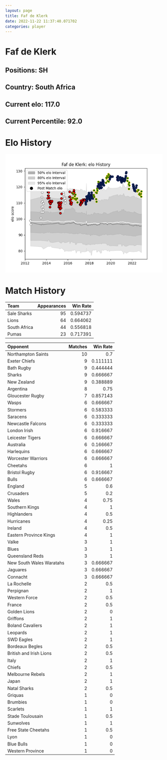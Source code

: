 ```yaml
---  
layout: page  
title: Faf de Klerk  
date: 2022-11-22 11:37:40.071702  
categories: player  
---
```

# Faf de Klerk

## Positions: SH

## Country: South Africa

## Current elo: 117.0

## Current Percentile: 92.0

# Elo History


![elo history](history_FafdeKlerk.png)
# Match History


| Team         |   Appearances |   Win Rate |
|:-------------|--------------:|-----------:|
| Sale Sharks  |            95 |   0.594737 |
| Lions        |            64 |   0.664062 |
| South Africa |            44 |   0.556818 |
| Pumas        |            23 |   0.717391 |

| Opponent                 |   Matches |   Win Rate |
|:-------------------------|----------:|-----------:|
| Northampton Saints       |        10 |   0.7      |
| Exeter Chiefs            |         9 |   0.111111 |
| Bath Rugby               |         9 |   0.444444 |
| Sharks                   |         9 |   0.666667 |
| New Zealand              |         9 |   0.388889 |
| Argentina                |         8 |   0.75     |
| Gloucester Rugby         |         7 |   0.857143 |
| Wasps                    |         6 |   0.666667 |
| Stormers                 |         6 |   0.583333 |
| Saracens                 |         6 |   0.333333 |
| Newcastle Falcons        |         6 |   0.333333 |
| London Irish             |         6 |   0.916667 |
| Leicester Tigers         |         6 |   0.666667 |
| Australia                |         6 |   0.166667 |
| Harlequins               |         6 |   0.666667 |
| Worcester Warriors       |         6 |   0.666667 |
| Cheetahs                 |         6 |   1        |
| Bristol Rugby            |         6 |   0.916667 |
| Bulls                    |         6 |   0.666667 |
| England                  |         5 |   0.6      |
| Crusaders                |         5 |   0.2      |
| Wales                    |         4 |   0.75     |
| Southern Kings           |         4 |   1        |
| Highlanders              |         4 |   0.5      |
| Hurricanes               |         4 |   0.25     |
| Ireland                  |         4 |   0.5      |
| Eastern Province Kings   |         4 |   1        |
| Valke                    |         3 |   1        |
| Blues                    |         3 |   1        |
| Queensland Reds          |         3 |   1        |
| New South Wales Waratahs |         3 |   0.666667 |
| Jaguares                 |         3 |   0.666667 |
| Connacht                 |         3 |   0.666667 |
| La Rochelle              |         2 |   0.5      |
| Perpignan                |         2 |   1        |
| Western Force            |         2 |   0.5      |
| France                   |         2 |   0.5      |
| Golden Lions             |         2 |   0        |
| Griffons                 |         2 |   1        |
| Boland Cavaliers         |         2 |   1        |
| Leopards                 |         2 |   1        |
| SWD Eagles               |         2 |   1        |
| Bordeaux Begles          |         2 |   0.5      |
| British and Irish Lions  |         2 |   0.5      |
| Italy                    |         2 |   1        |
| Chiefs                   |         2 |   0.5      |
| Melbourne Rebels         |         2 |   1        |
| Japan                    |         2 |   1        |
| Natal Sharks             |         2 |   0.5      |
| Griquas                  |         1 |   0        |
| Brumbies                 |         1 |   0        |
| Scarlets                 |         1 |   1        |
| Stade Toulousain         |         1 |   0.5      |
| Sunwolves                |         1 |   1        |
| Free State Cheetahs      |         1 |   0.5      |
| Lyon                     |         1 |   0        |
| Blue Bulls               |         1 |   0        |
| Western Province         |         1 |   0        |